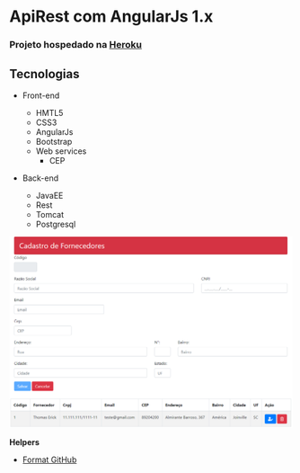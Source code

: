 # ApiRest com AngularJs 1.x

### Projeto hospedado na [Heroku](https://apirestangular.herokuapp.com/) 

## Tecnologias

- Front-end
	- HMTL5
	- CSS3
	- AngularJs
	- Bootstrap
	- Web services 
		- CEP
		
- Back-end
	- JavaEE
	- Rest 
	- Tomcat
	- Postgresql



![index](https://github.com/thomaserick/java_studies/blob/master/projetos/apirest/img/index.png)

**Helpers**

- [Format GitHub](https://help.github.com/en/articles/basic-writing-and-formatting-syntax)

	
 

